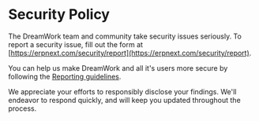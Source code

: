 # Security Policy

The DreamWork team and community take security issues seriously. To report a security issue, fill out the form at [https://erpnext.com/security/report](https://erpnext.com/security/report).

You can help us make DreamWork and all it's users more secure by following the [Reporting guidelines](https://erpnext.com/security).

We appreciate your efforts to responsibly disclose your findings. We'll endeavor to respond quickly, and will keep you updated throughout the process.